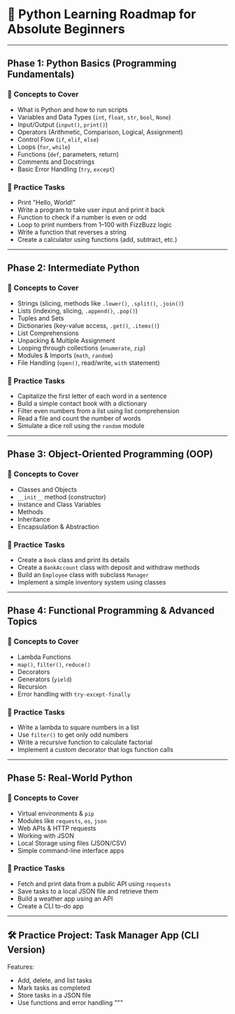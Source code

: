 
# 🐍 Python Learning Roadmap for Absolute Beginners

---

## Phase 1: Python Basics (Programming Fundamentals)

### 📘 Concepts to Cover
- What is Python and how to run scripts
- Variables and Data Types (`int`, `float`, `str`, `bool`, `None`)
- Input/Output (`input()`, `print()`)
- Operators (Arithmetic, Comparison, Logical, Assignment)
- Control Flow (`if`, `elif`, `else`)
- Loops (`for`, `while`)
- Functions (`def`, parameters, return)
- Comments and Docstrings
- Basic Error Handling (`try`, `except`)

### 🧪 Practice Tasks
- Print "Hello, World!"
- Write a program to take user input and print it back
- Function to check if a number is even or odd
- Loop to print numbers from 1–100 with FizzBuzz logic
- Write a function that reverses a string
- Create a calculator using functions (add, subtract, etc.)

---

## Phase 2: Intermediate Python

### 📘 Concepts to Cover
- Strings (slicing, methods like `.lower()`, `.split()`, `.join()`)
- Lists (indexing, slicing, `.append()`, `.pop()`)
- Tuples and Sets
- Dictionaries (key-value access, `.get()`, `.items()`)
- List Comprehensions
- Unpacking & Multiple Assignment
- Looping through collections (`enumerate`, `zip`)
- Modules & Imports (`math`, `random`)
- File Handling (`open()`, read/write, `with` statement)

### 🧪 Practice Tasks
- Capitalize the first letter of each word in a sentence
- Build a simple contact book with a dictionary
- Filter even numbers from a list using list comprehension
- Read a file and count the number of words
- Simulate a dice roll using the `random` module

---

## Phase 3: Object-Oriented Programming (OOP)

### 📘 Concepts to Cover
- Classes and Objects
- `__init__` method (constructor)
- Instance and Class Variables
- Methods
- Inheritance
- Encapsulation & Abstraction

### 🧪 Practice Tasks
- Create a `Book` class and print its details
- Create a `BankAccount` class with deposit and withdraw methods
- Build an `Employee` class with subclass `Manager`
- Implement a simple inventory system using classes

---

## Phase 4: Functional Programming & Advanced Topics

### 📘 Concepts to Cover
- Lambda Functions
- `map()`, `filter()`, `reduce()`
- Decorators
- Generators (`yield`)
- Recursion
- Error handling with `try-except-finally`

### 🧪 Practice Tasks
- Write a lambda to square numbers in a list
- Use `filter()` to get only odd numbers
- Write a recursive function to calculate factorial
- Implement a custom decorator that logs function calls

---

## Phase 5: Real-World Python

### 📘 Concepts to Cover
- Virtual environments & `pip`
- Modules like `requests`, `os`, `json`
- Web APIs & HTTP requests
- Working with JSON
- Local Storage using files (JSON/CSV)
- Simple command-line interface apps

### 🧪 Practice Tasks
- Fetch and print data from a public API using `requests`
- Save tasks to a local JSON file and retrieve them
- Build a weather app using an API
- Create a CLI to-do app

---

## 🛠️ Practice Project: Task Manager App (CLI Version)

Features:
- Add, delete, and list tasks
- Mark tasks as completed
- Store tasks in a JSON file
- Use functions and error handling
"""


